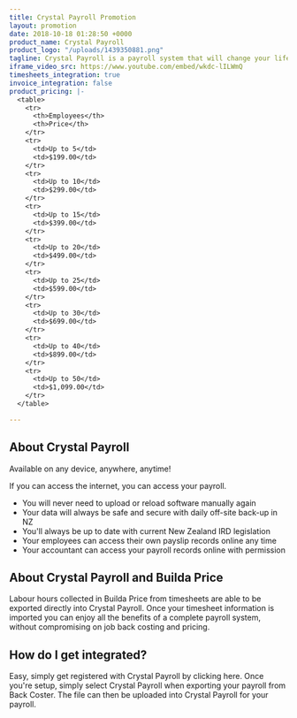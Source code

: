 ```yaml
---
title: Crystal Payroll Promotion
layout: promotion
date: 2018-10-18 01:28:50 +0000
product_name: Crystal Payroll
product_logo: "/uploads/1439350881.png"
tagline: Crystal Payroll is a payroll system that will change your life
iframe_video_src: https://www.youtube.com/embed/wkdc-lILWmQ
timesheets_integration: true
invoice_integration: false
product_pricing: |-
  <table>
    <tr>
      <th>Employees</th>
      <th>Price</th>
    </tr>
    <tr>
      <td>Up to 5</td>
      <td>$199.00</td>
    </tr>
    <tr>
      <td>Up to 10</td>
      <td>$299.00</td>
    </tr>
    <tr>
      <td>Up to 15</td>
      <td>$399.00</td>
    </tr>
    <tr>
      <td>Up to 20</td>
      <td>$499.00</td>
    </tr>
    <tr>
      <td>Up to 25</td>
      <td>$599.00</td>
    </tr>
    <tr>
      <td>Up to 30</td>
      <td>$699.00</td>
    </tr>
    <tr>
      <td>Up to 40</td>
      <td>$899.00</td>
    </tr>
    <tr>
      <td>Up to 50</td>
      <td>$1,099.00</td>
    </tr>
  </table>

---
```

## About Crystal Payroll

Available on any device, anywhere, anytime!

If you can access the internet, you can access your payroll.

* You will never need to upload or reload software manually again
* Your data will always be safe and secure with daily off-site back-up in NZ
* You'll always be up to date with current New Zealand IRD legislation
* Your employees can access their own payslip records online any time
* Your accountant can access your payroll records online with permission

## About Crystal Payroll and Builda Price

Labour hours collected in Builda Price from timesheets are able to be exported directly into Crystal Payroll. Once your timesheet information is imported you can enjoy all the benefits of a complete payroll system, without compromising on job back costing and pricing.

## How do I get integrated?

Easy, simply get registered with Crystal Payroll by clicking here. Once you're setup, simply select Crystal Payroll when exporting your payroll from Back Coster. The file can then be uploaded into Crystal Payroll for your payroll.